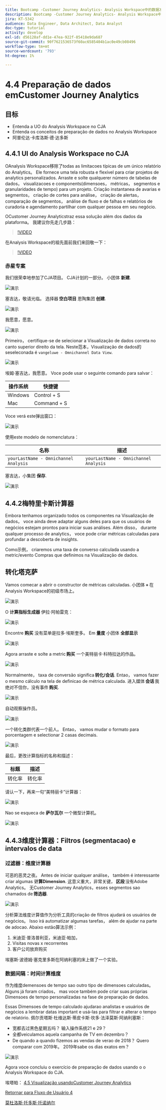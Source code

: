 ```yaml
---
title: Bootcamp -Customer Journey Analytics- Analysis Workspace中的数据准备 — 巴西
description: Bootcamp -Customer Journey Analytics- Analysis Workspace中的数据准备 — 巴西
jira: KT-5342
audience: Data Engineer, Data Architect, Data Analyst
doc-type: tutorial
activity: develop
exl-id: d56128af-dd1e-47ea-922f-85418e9da687
source-git-commit: 90f7621536573f60ac6585404b1ac0e49cb08496
workflow-type: tm+mt
source-wordcount: '793'
ht-degree: 1%

---
```


# 4.4 Preparação de dados emCustomer Journey Analytics

## 目标

- Entenda a UO do Analysis Workspace no CJA
- Entenda os conceitos de preparação de dados no Analysis Workspace
- 阿普伦达·卡库洛斯·德·达多斯

## 4.4.1 UI do Analysis Workspace no CJA

OAnalysis Workspace移除了todas as limitacoes típicas de um único relatório do Analytics。 Ele fornece uma tela robusta e flexível para criar projetos de analytics personalizados. Arraste e solte qualquerer número de tabelas de dados， visualizacoes e components(dimensoes， métricas， segmentos e granularidades de tempo) para um projeto. Criação instantanea de avarias e segmentos， criação de cortes para análise， criação de alertas， comparação de segmentos， análise de fluxo e de falhas e relatórios de curadoria e agendamento partilhar com qualquer pessoa em seu negócio.

OCustomer Journey Analyticstraz essa solução além dos dados da plataforma。 我建议你先走几步路：

>[!VIDEO](https://video.tv.adobe.com/v/35109?quality=12&learn=on)

在Analysis Workspace的祖先面前我们来回敬一下：

>[!VIDEO](https://video.tv.adobe.com/v/26266?quality=12&learn=on)

### 赤星专案

我们很荣幸地参加了CJA项目。 CJA计划的一部分。 小团体 **新建**.

![演示](./images/prmenu.png)

塞吉达，敬请光临。 选择器 **空白项目** 恩陶集团 **创建**.

![演示](./images/prmenu1.png)

我愿意，愿意。

![演示](./images/premptyprojects.png)

Primeiro， certifique-se de selecionar a Visualização de dados correta no canto superior direito da tela. Neste范本，Visualização de dados的seseleconada é `vangeluwe - Omnichannel Data View`.

![演示](./images/prdv.png)

埃姆·塞吉达，我愿意。 Voce pode usar o seguinte comando para salvar：

| 操作系统 | 快捷键 |
| ----------------- |-------------| 
| Windows | Control + S |
| Mac | Command + S |

Voce verá este弹出窗口：

![演示](./images/prsave.png)

使用este modelo de nomenclatura：

| 名称 | 描述 |
| ----------------- |-------------| 
| `yourLastName - Omnichannel Analysis` | `yourLastName - Omnichannel Analysis` |

塞吉达，小集团 **保存**.

![演示](./images/prsave2.png)

## 4.4.2梅特里卡斯计算器

Embora tenhamos organizado todos os componentes na Visualização de dados， voce ainda deve adaptar alguns deles para que os usuários de negócios estejam prontos para iniciar suas análises. Além disso， durante qualquer processo de analytics， voce pode criar métricas calculadas para profundar a descoberta de insights.

Como示例， criaremos uma taxa de converso calculada usando a metric/evento Compras que definimos na Visualização de dados.

## 转化塔克萨

Vamos comecar a abrir o constructor de métricas calculadas. 小团体 **+** 在Analysis Workspace的初级市场上。

![演示](./images/pradd.png)

O **计算指标生成器** 伊拉·阿帕雷克：

![演示](./images/prbuilder.png)

Encontre **购买** 没有菜单是拉多·埃斯奎多。 Em **量度** 小团体 **全部显示**

![演示](./images/calcbuildercr1.png)

Agora arraste e solte a metric **购买** 一个美特丽卡·科特拉达的作品。

![演示](./images/calcbuildercr2.png)

Normalmente， taxa de conversão significa **转化/会话**. Entao， vamos fazer o mesmo cálculo na tela de definicao de métrica calculada. 进入媒体 **会话** 我绝对不信你，没有事件 **购买**.

![演示](./images/calcbuildercr3.png)

自动观察操作员。

![演示](./images/calcbuildercr4.png)

一个转化类群代表一个前人。 Entao， vamos mudar o formato para porcentagem e selectionar 2 casas decimais.

![演示](./images/calcbuildercr5.png)

最后，更改计算指标的名称和描述：

| 标题 | 描述 |
| ----------------- |-------------| 
| 转化率 | 转化率 |

请认一下，再来一句“美特丽卡”计算器：

![演示](./images/calcbuildercr6.png)

Nao se esqueca de **萨尔瓦尔** 一个微型计算机。

![演示](./images/pr9.png)

## 4.4.3维度计算器：Filtros (segmentacao) e intervalos de data

### 过滤器：维度计算器

可恶的恶灵之夜。 Antes de iniciar qualquer análise， também é interessante criar algumas **计算Dimension**. 这意义重大，非常关键， **区段** 没有Adobe Analytics。 无Customer Journey Analytics，esses segmentos sao chamados de **筛选器**.

![演示](./images/prfilters.png)

分析算法维度计算值作为分析工具的criação de filtros ajudará os usuários de negócios。 Isso irá automatizar algumas tarefas， além de ajudar na parte de adocao. Abaixo estão算法示例：

1. 米迪亚·普洛普利亚，米迪亚·帕加，
2. Visitas novas x recorrentes
3. 客户公司放弃购买

埃塞斯·波德姆·塞克里多斯在阿纳利塞的床上做了一个实验。

### 数据间隔：时间计算维度

作为维度demensoes de tempo sao outro tipo de dimensoes calculadas。 Alguns já foram criados， mas voce também pode criar suas próprias Dimensoes de tempo personalizadas na fase de preparação de dados.

Essas Dimensoes de tempo calculado ajudarao analistas e usuários de negócios a lembrar datas important e usá-las para filtrar e alterar o tempo de relatório. 佩尔贡塔斯·杜维达斯·蒂皮卡斯·坎多·法泽莫斯·阿纳利塞斯：

- 宽都去过黑色星期五吗？ 输入操作系统21 e 29？
- 全都veiculamos aquela campanha de TV em dezembro？
- De quando a quando fizemos as vendas de verao de 2018？ Quero comparar com 2019年。 2019年sabe os dias exatos em？

![演示](./images/timedimensions.png)

Agora voce concluiu o exercício de preparação de dados usando o o Analysis Workspace do CJA.

埃塔帕： [4.5 Visualização usandoCustomer Journey Analytics](./ex5.md)

[Retornar para Fluxo de Usuário 4](./uc4.md)

[莫杜洛斯·托多斯·托诺纳尔](./../../overview.md)

